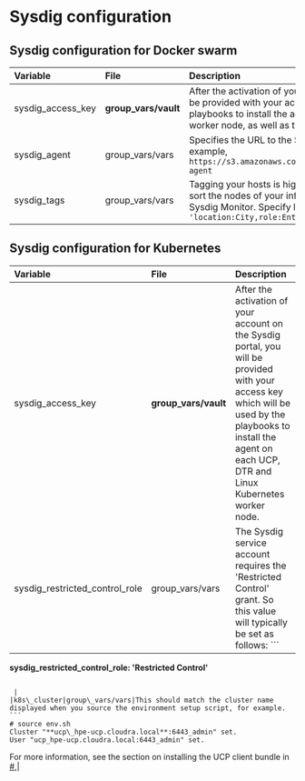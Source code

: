 # Sysdig configuration

## Sysdig configuration for Docker swarm

|Variable|File|Description|
|:-------|:---|:----------|
|sysdig\_access\_key|**group\_vars/vault**|After the activation of your account on the Sysdig portal, you will be provided with your access key which will be used by the playbooks to install the agent on each UCP, DTR and Linux worker node, as well as the NFS, logger and load balancer VMs.|
|sysdig\_agent|group\_vars/vars|Specifies the URL to the Sysdig Linux native install agent, for example, `https://s3.amazonaws.com/download.draios.com/stable/install-agent`|
|sysdig\_tags|group\_vars/vars|Tagging your hosts is highly recommended. Tags allow you to sort the nodes of your infrastructure into custom groups in Sysdig Monitor. Specify location, role, and owner in the format: `'location:City,role:Enterprise CaaS,owner:Customer Name'`|

## Sysdig configuration for Kubernetes

|Variable|File|Description|
|:-------|:---|:----------|
|sysdig\_access\_key|**group\_vars/vault**|After the activation of your account on the Sysdig portal, you will be provided with your access key which will be used by the playbooks to install the agent on each UCP, DTR and Linux Kubernetes worker node.|
|sysdig\_restricted\_control\_role|group\_vars/vars|The Sysdig service account requires the 'Restricted Control' grant. So this value will typically be set as follows: ```
**sysdig\_restricted\_control\_role: 'Restricted Control'**
```

 |
|k8s\_cluster|group\_vars/vars|This should match the cluster name displayed when you source the environment setup script, for example. ```
# source env.sh
Cluster "**ucp\_hpe-ucp.cloudra.local**:6443_admin" set.
User "ucp_hpe-ucp.cloudra.local:6443_admin" set.

```

 For more information, see the section on installing the UCP client bundle in [\#](#),|
